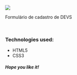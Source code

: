 
<img src="Assets/Animação.gif">


<p>Formulário de cadastro de DEVS</p>

<br>
<h3>Technologies used: </h3>
<ul>
	<li>HTML5</li>
	<li>CSS3</li>
	
</ul>


<h5>Hope you like it!</h5>
